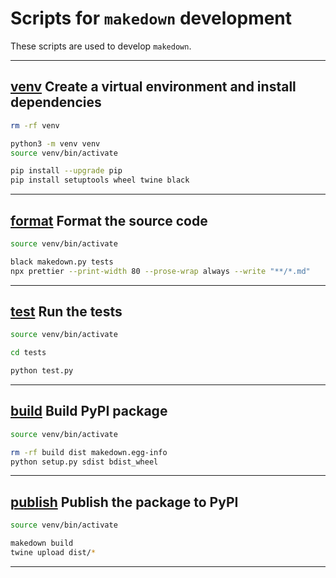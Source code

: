 # Scripts for `makedown` development

These scripts are used to develop `makedown`.

---

## [venv]() Create a virtual environment and install dependencies

```bash
rm -rf venv

python3 -m venv venv
source venv/bin/activate

pip install --upgrade pip
pip install setuptools wheel twine black
```

---

## [format]() Format the source code

```bash
source venv/bin/activate

black makedown.py tests
npx prettier --print-width 80 --prose-wrap always --write "**/*.md"
```

---

## [test]() Run the tests

```bash
source venv/bin/activate

cd tests

python test.py
```

---

## [build]() Build PyPI package

```bash
source venv/bin/activate

rm -rf build dist makedown.egg-info
python setup.py sdist bdist_wheel
```

---

## [publish]() Publish the package to PyPI

```bash
source venv/bin/activate

makedown build
twine upload dist/*
```

---
